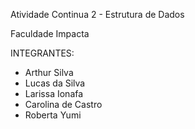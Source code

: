 Atividade Continua 2 - Estrutura de Dados

Faculdade Impacta

INTEGRANTES:

- Arthur Silva
- Lucas da Silva
- Larissa Ionafa
- Carolina de Castro
- Roberta Yumi
